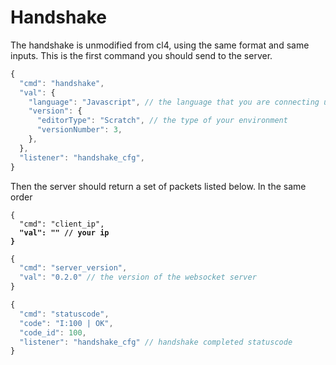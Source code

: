 # Handshake

The handshake is unmodified from cl4, using the same format and same inputs. This is the first command you should send to the server.

```javascript
{
  "cmd": "handshake",
  "val": {
    "language": "Javascript", // the language that you are connecting using
    "version": {
      "editorType": "Scratch", // the type of your environment
      "versionNumber": 3,
    },
  },
  "listener": "handshake_cfg",
}


```

Then the server should return a set of packets listed below. In the same order

<pre class="language-javascript"><code class="lang-javascript">{
  "cmd": "client_ip",
<strong>  "val": "" // your ip
</strong><strong>}
</strong></code></pre>

```javascript
{
  "cmd": "server_version", 
  "val": "0.2.0" // the version of the websocket server
}
```

```javascript
{
  "cmd": "statuscode",
  "code": "I:100 | OK",
  "code_id": 100,
  "listener": "handshake_cfg" // handshake completed statuscode
}
```
